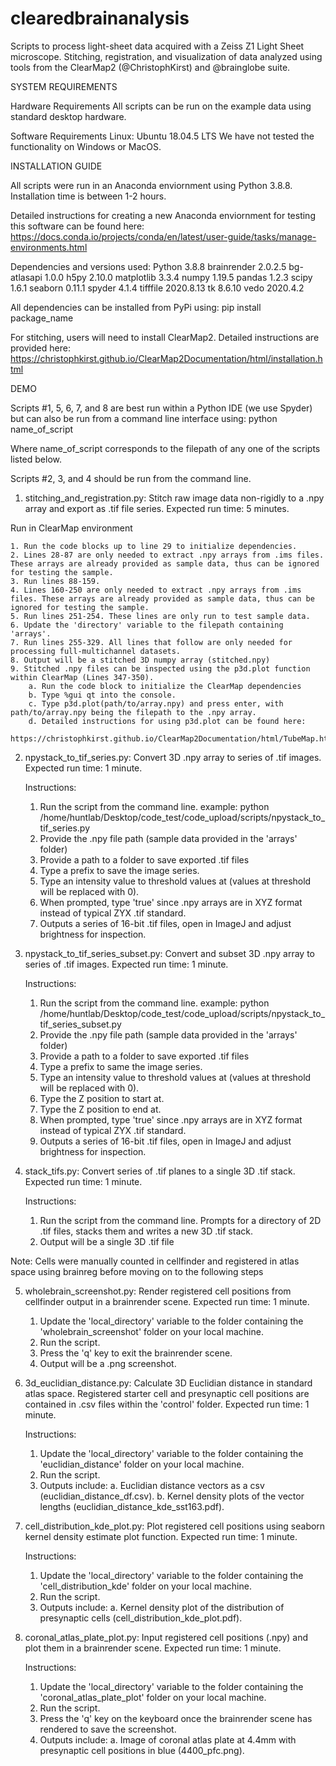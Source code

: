 # clearedbrainanalysis
Scripts to process light-sheet data acquired with a Zeiss Z1 Light Sheet microscope. 
Stitching, registration, and visualization of data analyzed using tools from the ClearMap2 (@ChristophKirst) and @brainglobe suite.

SYSTEM REQUIREMENTS

Hardware Requirements
All scripts can be run on the example data using standard desktop hardware.

Software Requirements
Linux: Ubuntu 18.04.5 LTS
We have not tested the functionality on Windows or MacOS.

INSTALLATION GUIDE

All scripts were run in an Anaconda enviornment using Python 3.8.8.
Installation time is between 1-2 hours.

Detailed instructions for creating a new Anaconda enviornment for testing this software can be found here:
https://docs.conda.io/projects/conda/en/latest/user-guide/tasks/manage-environments.html

Dependencies and versions used: 
Python 3.8.8
brainrender 2.0.2.5
bg-atlasapi 1.0.0
h5py 2.10.0
matplotlib 3.3.4
numpy 1.19.5
pandas 1.2.3
scipy 1.6.1
seaborn 0.11.1
spyder 4.1.4
tifffile 2020.8.13
tk 8.6.10
vedo 2020.4.2

All dependencies can be installed from PyPi using:
pip install package_name

For stitching, users will need to install ClearMap2. Detailed instructions are provided here:
https://christophkirst.github.io/ClearMap2Documentation/html/installation.html

DEMO

Scripts #1, 5, 6, 7, and 8 are best run within a Python IDE (we use Spyder) but can also be run from a command line interface using:
python name_of_script

Where name_of_script corresponds to the filepath of any one of the scripts listed below.

Scripts #2, 3, and 4 should be run from the command line.


1. stitching_and_registration.py: 
Stitch raw image data non-rigidly to a .npy array and export as .tif file series.
Expected run time: 5 minutes.

Run in ClearMap environment

	1. Run the code blocks up to line 29 to initialize dependencies.
	2. Lines 28-87 are only needed to extract .npy arrays from .ims files. These arrays are already provided as sample data, thus can be ignored for testing the sample.
	3. Run lines 88-159.
	4. Lines 160-250 are only needed to extract .npy arrays from .ims files. These arrays are already provided as sample data, thus can be ignored for testing the sample.
	5. Run lines 251-254. These lines are only run to test sample data.
	6. Update the 'directory' variable to the filepath containing 'arrays'.
	7. Run lines 255-329. All lines that follow are only needed for processing full-multichannel datasets.
	8. Output will be a stitched 3D numpy array (stitched.npy)
	9. Stitched .npy files can be inspected using the p3d.plot function within ClearMap (Lines 347-350).
		a. Run the code block to initialize the ClearMap dependencies
		b. Type %gui qt into the console.
		c. Type p3d.plot(path/to/array.npy) and press enter, with path/to/array.npy being the filepath to the .npy array.
		d. Detailed instructions for using p3d.plot can be found here:
		https://christophkirst.github.io/ClearMap2Documentation/html/TubeMap.html#Visualization

2. npystack_to_tif_series.py: 
Convert 3D .npy array to series of .tif images.
Expected run time: 1 minute.

	Instructions:
	1. Run the script from the command line.
	example: python /home/huntlab/Desktop/code_test/code_upload/scripts/npystack_to_tif_series.py
	2. Provide the .npy file path (sample data provided in the 'arrays' folder)
	3. Provide a path to a folder to save exported .tif files
	4. Type a prefix to save the image series.
	5. Type an intensity value to threshold values at (values at threshold will be replaced with 0).
	6. When prompted, type 'true' since .npy arrays are in XYZ format instead of typical ZYX .tif standard.
	7. Outputs a series of 16-bit .tif files, open in ImageJ and adjust brightness for inspection.

3. npystack_to_tif_series_subset.py: 
Convert and subset 3D .npy array to series of .tif images.
Expected run time: 1 minute.

	Instructions:
	1. Run the script from the command line.
	example: python /home/huntlab/Desktop/code_test/code_upload/scripts/npystack_to_tif_series_subset.py
	2. Provide the .npy file path (sample data provided in the 'arrays' folder)
	3. Provide a path to a folder to save exported .tif files
	4. Type a prefix to same the image series.
	5. Type an intensity value to threshold values at (values at threshold will be replaced with 0).
	6. Type the Z position to start at.
	7. Type the Z position to end at.
	8. When prompted, type 'true' since .npy arrays are in XYZ format instead of typical ZYX .tif standard.
	9. Outputs a series of 16-bit .tif files, open in ImageJ and adjust brightness for inspection.

4. stack_tifs.py: 
Convert series of .tif planes to a single 3D .tif stack.
Expected run time: 1 minute.

	Instructions:
	1. Run the script from the command line. Prompts for a directory of 2D .tif files, stacks them and writes a new 3D .tif stack.
	2. Output will be a single 3D .tif file


Note: Cells were manually counted in cellfinder and registered in atlas space using brainreg before moving on to the following steps


5. wholebrain_screenshot.py:
Render registered cell positions from cellfinder output in a brainrender scene.
Expected run time: 1 minute.

	1. Update the 'local_directory' variable to the folder containing the 'wholebrain_screenshot' folder on your local machine.
	2. Run the script.
	3. Press the 'q' key to exit the brainrender scene.
	4. Output will be a .png screenshot.


6. 3d_euclidian_distance.py: 
Calculate 3D Euclidian distance in standard atlas space. Registered starter cell and presynaptic cell positions are contained in .csv files within the 'control' folder.
Expected run time: 1 minute.

	Instructions:
	1. Update the 'local_directory' variable to the folder containing the 'euclidian_distance' folder on your local machine.
	2. Run the script.
	3. Outputs include:
	a. Euclidian distance vectors as a csv (euclidian_distance_df.csv).
	b. Kernel density plots of the vector lengths (euclidian_distance_kde_sst163.pdf).

7. cell_distribution_kde_plot.py: 
Plot registered cell positions using seaborn kernel density estimate plot function.
Expected run time: 1 minute.

	Instructions:
	1. Update the 'local_directory' variable to the folder containing the 'cell_distribution_kde' folder on your local machine.
	2. Run the script.
	3. Outputs include:
	a. Kernel density plot of the distribution of presynaptic cells (cell_distribution_kde_plot.pdf).

8. coronal_atlas_plate_plot.py: 
Input registered cell positions (.npy) and plot them in a brainrender scene.
Expected run time: 1 minute.

	Instructions:
	1. Update the 'local_directory' variable to the folder containing the 'coronal_atlas_plate_plot' folder on your local machine.
	3. Run the script.
	4. Press the 'q' key on the keyboard once the brainrender scene has rendered to save the screenshot.
	5. Outputs include:
	a. Image of coronal atlas plate at 4.4mm with presynaptic cell positions in blue (4400_pfc.png).

